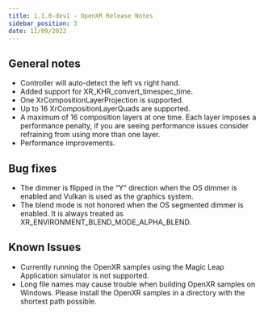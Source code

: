 ```yaml
---
title: 1.1.0-dev1 - OpenXR Release Notes
sidebar_position: 3
date: 11/09/2022
---
```


## General notes

* Controller will auto-detect the left vs right hand.
* Added support for XR_KHR_convert_timespec_time.
* One XrCompositionLayerProjection is supported.
* Up to 16 XrCompositionLayerQuads are supported.
* A maximum of 16 composition layers at one time. Each layer imposes a performance penalty, if you are seeing performance issues consider refraining from using more than one layer.
* Performance improvements.

## Bug fixes

* The dimmer is flipped in the “Y” direction when the OS dimmer is enabled and Vulkan is used as the graphics system.
* The blend mode is not honored when the OS segmented dimmer is enabled. It is always treated as XR_ENVIRONMENT_BLEND_MODE_ALPHA_BLEND.

## Known Issues

* Currently running the OpenXR samples using the Magic Leap Application simulator is not supported.
* Long file names may cause trouble when building OpenXR samples on Windows. Please install the OpenXR samples in a directory with the shortest path possible.